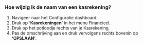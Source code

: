 ### Hoe wijzig ik de naam van een kasrekening? 
1.	Navigeer naar het Configuratie dashboard.
2.	Druk op **‘Kasrekeningen’** in het menu Financieel. 
3.	Druk op het potloodje rechts van je Kasrekening.
4.	Pas de omschrijving aan en druk vervolgens rechts bovenin op **‘OPSLAAN’**.

